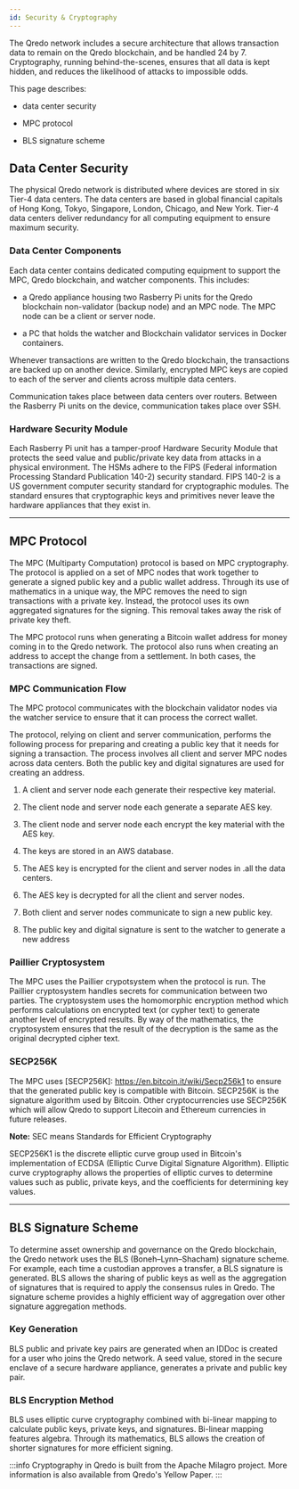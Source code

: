 ```yaml
---
id: Security & Cryptography
---
```


The Qredo network includes a secure architecture that allows transaction data to remain on the Qredo blockchain, and be handled 24 by 7. Cryptography, running behind-the-scenes, ensures that all data is kept hidden, and reduces the likelihood of attacks to impossible odds.

This page describes:

*   data center security
    
*   MPC protocol
    
*   BLS signature scheme
    

Data Center Security
--------------------

The physical Qredo network is distributed where devices are stored in six Tier-4 data centers. The data centers are based in global financial capitals of Hong Kong, Tokyo, Singapore, London, Chicago, and New York. Tier-4 data centers deliver redundancy for all computing equipment to ensure maximum security.

### Data Center Components

Each data center contains dedicated computing equipment to support the MPC, Qredo blockchain, and watcher components. This includes:

*   a Qredo appliance housing two Rasberry Pi units for the Qredo blockchain non-validator (backup node) and an MPC node. The MPC node can be a client or server node.
    
*   a PC that holds the watcher and Blockchain validator services in Docker containers.
    
Whenever transactions are written to the Qredo blockchain, the transactions are backed up on another device. Similarly, encrypted MPC keys are copied to each of the server and clients across multiple data centers.

Communication takes place between data centers over routers. Between the Rasberry Pi units on the device, communication takes place over SSH.

### Hardware Security Module

Each Rasberry Pi unit has a tamper-proof Hardware Security Module that protects the seed value and public/private key data from attacks in a physical environment. The HSMs adhere to the FIPS (Federal information Processing Standard Publication 140-2) security standard. FIPS 140-2 is a US government computer security standard for cryptographic modules. The standard ensures that cryptographic keys and primitives never leave the hardware appliances that they exist in.

---

MPC Protocol
------------

The MPC (Multiparty Computation) protocol is based on MPC cryptography. The protocol is applied on a set of MPC nodes that work together to generate a signed public key and a public wallet address. Through its use of mathematics in a unique way, the MPC removes the need to sign transactions with a private key. Instead, the protocol uses its own aggregated signatures for the signing. This removal takes away the risk of private key theft.

The MPC protocol runs when generating a Bitcoin wallet address for money coming in to the Qredo network. The protocol also runs when creating an address to accept the change from a settlement. In both cases, the transactions are signed.

### MPC Communication Flow

The MPC protocol communicates with the blockchain validator nodes via the watcher service to ensure that it can process the correct wallet.

The protocol, relying on client and server communication, performs the following process for preparing and creating a public key that it needs for signing a transaction. The process involves all client and server MPC nodes across data centers. Both the public key and digital signatures are used for creating an address.

1.  A client and server node each generate their respective key material.
    
2.  The client node and server node each generate a separate AES key.
    
3.  The client node and server node each encrypt the key material with the AES key.
    
4.  The keys are stored in an AWS database.
    
5.  The AES key is encrypted for the client and server nodes in .all the data centers.
    
6.  The AES key is decrypted for all the client and server nodes.
    
7.  Both client and server nodes communicate to sign a new public key.
    
8.  The public key and digital signature is sent to the watcher to generate a new address

### Paillier Cryptosystem

The MPC uses the Paillier crypotsystem when the protocol is run. The Paillier cryptosystem handles secrets for communication between two parties. The cryptosystem uses the homomorphic encryption method which performs calculations on encrypted text (or cypher text) to generate another level of encrypted results. By way of the mathematics, the cryptosystem ensures that the result of the decryption is the same as the original decrypted cipher text.

### SECP256K

The MPC uses [SECP256K]: https://en.bitcoin.it/wiki/Secp256k1 to ensure that the generated public key is compatible with Bitcoin. SECP256K is the signature algorithm used by Bitcoin. Other cryptocurrencies use SECP256K which will allow Qredo to support Litecoin and Ethereum currencies in future releases.

**Note:** SEC means Standards for Efficient Cryptography

SECP256K1 is the discrete elliptic curve group used in Bitcoin's implementation of ECDSA (Elliptic Curve Digital Signature Algorithm). Elliptic curve cryptography allows the properties of elliptic curves to determine values such as public, private keys, and the coefficients for determining key values.

---

BLS Signature Scheme
--------------------

To determine asset ownership and governance on the Qredo blockchain, the Qredo network uses the BLS (Boneh–Lynn–Shacham) signature scheme. For example, each time a custodian approves a transfer, a BLS signature is generated. BLS allows the sharing of public keys as well as the aggregation of signatures that is required to apply the consensus rules in Qredo. The signature scheme provides a highly efficient way of aggregation over other signature aggregation methods.

### Key Generation

BLS public and private key pairs are generated when an IDDoc is created for a user who joins the Qredo network. A seed value, stored in the secure enclave of a secure hardware appliance, generates a private and public key pair.

### BLS Encryption Method

BLS uses elliptic curve cryptography combined with bi-linear mapping to calculate public keys, private keys, and signatures. Bi-linear mapping features algebra. Through its mathematics, BLS allows the creation of shorter signatures for more efficient signing.

:::info
Cryptography in Qredo is built from the Apache Milagro project. More information is also available from Qredo's Yellow Paper.
:::
